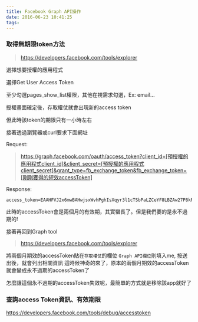 ```yaml
---
title: Facebook Graph API操作
date: 2016-06-23 10:41:25
tags:
---
```


### 取得無期限token方法

> https://developers.facebook.com/tools/explorer

選擇想要授權的應用程式

選擇Get User Access Token

至少勾選pages_show_list權限，其他在視需求勾選，Ex: email...

授權畫面確定後，存取權仗就會出現新的access token
<!-- more -->
但此時該token的期限只有一小時左右

接著透過瀏覽器或curl要求下面網址

Request:
>https://graph.facebook.com/oauth/access_token?client_id=[預授權的應用程式client_id]&client_secret=[預授權的應用程式client_secret]&grant_type=fb_exchange_token&fb_exchange_token=[剛剛獲得的短效accessToken]

Response:
```
access_token=EAAHFVJ2x6mwBAHwjsxWvhPghIsXqyr3l1cTSbPaLZCeYF8LBZAw27P8kRv6QHxA7LBI6FTgVIQrpiKvwvd67TpS3kASYvIvoHHZBL6RKXKdwXdlk7jZCG6UPZC4fFnCWp6h7Y7XNXHZB5uZBh30ZCEgfe7Em4jGxZALUZD&expires=5184000
```

此時的accessToken會是兩個月的有效期，其實蠻長了。但是我們要的是永不過期的!

接著再回到Graph tool
>https://developers.facebook.com/tools/explorer

將兩個月期效的accessToken貼在`存取權仗`的欄位
`Graph API欄位`則填入me, 按送出後，就會列出相關資訊
這時候神奇的來了，原本的兩個月期效的accessToken就會變成永不過期的accessToken了

怎麼讓這個永不過期的accessToken失效呢，最簡單的方式就是移除該app就好了

### 查詢access Token資訊、有效期限

https://developers.facebook.com/tools/debug/accesstoken

